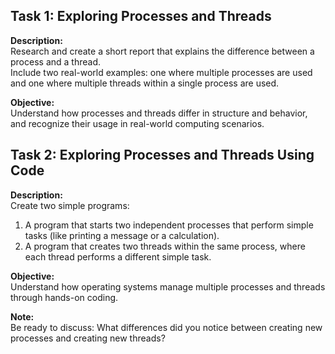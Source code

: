 ## Task 1: Exploring Processes and Threads

**Description:**  
Research and create a short report that explains the difference between a process and a thread.  
Include two real-world examples: one where multiple processes are used and one where multiple threads within a single process are used.

**Objective:**  
Understand how processes and threads differ in structure and behavior, and recognize their usage in real-world computing scenarios.


## Task 2: Exploring Processes and Threads Using Code

**Description:**  
Create two simple programs:
1. A program that starts two independent processes that perform simple tasks (like printing a message or a calculation).
2. A program that creates two threads within the same process, where each thread performs a different simple task.

**Objective:**  
Understand how operating systems manage multiple processes and threads through hands-on coding.

**Note:**  
Be ready to discuss: What differences did you notice between creating new processes and creating new threads?
